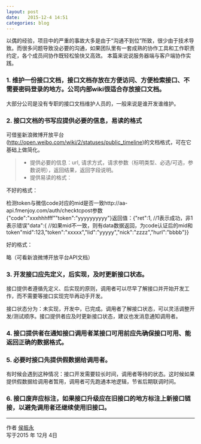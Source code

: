 ```yaml
---
layout: post
date:   2015-12-4 14:51
categories: blog
---
```


以偶的经验，项目中的严重的事故大多是由于“沟通不到位”所致，很少由于技术导致。而很多问题导致没必要的沟通，如果团队里有一套成熟的协作工具和工作职责约定，各个成员间协作既轻松愉快又高效。
本篇来说说服务器端与客户端协作实践。

### 1. 维护一份接口文档，接口文档存放在方便访问、方便检索接口、不需要密码登录的地方。公司内部wiki很适合存放接口文档。

大部分公司是没有专职的接口文档维护人员的，一般来说是谁开发谁维护。

### 2. 接口文档的书写应提供必要的信息，易读的格式

可借鉴新浪微博开放平台(http://open.weibo.com/wiki/2/statuses/public_timeline)的文档格式，可在它基础上做简化。

> * 提供必要的信息：url, 请求方式，请求参数（标明类型、必选/可选，参数说明），返回结果，返回字段说明。
> * 提供易读的格式：

不好的格式：

检测token与微信code对应的mid是否一致http://aa-api.fmenjoy.com/auth/checktcpost参数{"code":"xxxhhhfff""token":"yyyyyyyyyy"}返回值：{"ret":1, //1表示成功，非1表示错误"data":{ //如果mid不一致，则有data数据返回，为code认证后的mid和token"mid":123,"token":"xxxxx","lid":"yyyyy","nick":"zzzz","hurl":"bbbb"}}

好的格式：

略（可看新浪微博开放平台API文档）

### 3. 开发接口应先定义，后实现，及时更新接口状态。

接口提供者遵循先定义、后实现的原则，调用者可以尽早了解接口并开始开发工作，而不需要等接口实现完毕再动手开发。

接口状态分为：未实现，开发中，已完成。调用者了解接口状态，可以灵活调整开发/测试顺序。接口提供者应及时更新接口状态，建议也发消息通知调用者。

### 4. 接口提供者在通知接口调用者某接口可用前应先确保接口可用、能返回正确的数据格式。

### 5. 必要时接口先提供假数据给调用者。

有时候会遇到这种情况：接口开发需要较长时间，调用者等待的状态。这时候如果提供假数据给调用者暂用，调用者可先跑通本地逻辑，节省后期联调时间。

### 6. 接口废弃应标注，如果接口升级应在旧接口的地方标注上新接口链接，以避免调用者还继续使用旧接口。


------

作者 [侯振永][1]     
写于2015 年 12月 4日

[1]: https://zhenyonghou.github.io/